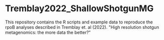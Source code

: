 # Tremblay2022_ShallowShotgunMG
This repository contains the R scripts and example data to reproduce the rpoB analyses described in Tremblay et. al (2022). "High resolution shotgun metagenomics: the more data the better?"

